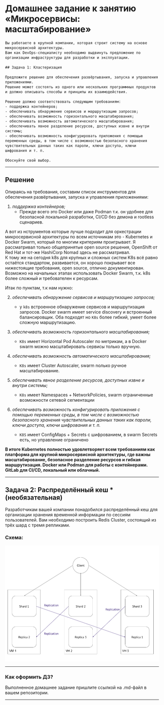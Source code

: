 
# Домашнее задание к занятию «Микросервисы: масштабирование»

    Вы работаете в крупной компании, которая строит систему на основе микросервисной архитектуры.
    Вам как DevOps-специалисту необходимо выдвинуть предложение по организации инфраструктуры для разработки и эксплуатации.

    ## Задача 1: Кластеризация

    Предложите решение для обеспечения развёртывания, запуска и управления приложениями.
    Решение может состоять из одного или нескольких программных продуктов и должно описывать способы и принципы их взаимодействия.

    Решение должно соответствовать следующим требованиям:
    - поддержка контейнеров;
    - обеспечивать обнаружение сервисов и маршрутизацию запросов;
    - обеспечивать возможность горизонтального масштабирования;
    - обеспечивать возможность автоматического масштабирования;
    - обеспечивать явное разделение ресурсов, доступных извне и внутри системы;
    - обеспечивать возможность конфигурировать приложения с помощью переменных среды, в том числе с возможностью безопасного хранения чувствительных данных таких как пароли, ключи доступа, ключи шифрования и т. п.

    Обоснуйте свой выбор.

---

## Решение

Опираясь на требования, составим список инструментов для обеспечения развёртывания, запуска и управления приложениями:

1. _поддержка контейнеров;_
    - Прежде всего это Docker или даже Podman т.к. он удобнее для безопасной локальной разработки, CI/CD без демона и rootless сценариев.  
    
А вот из нструментов которые лучше подходит для оркестрации микросервисной архитектуры по всем источникам это - Kubernetes и Docker Swarm, который по многим критериям проигрывает.
Я рассматривал только общепринятые open source решения, OpenShift от Red Hat и тот-же HashiCorp Nomad здесь не рассматривал.  
К тому же на сегодня k8s для крупных и сложных систем K8s всё равно остаётся стандартом, развивается, он хорошо покрывает все нижестоящие требования, open source, отлично документирован.   
Возможно на начальных этапах использовать Docker Swarm, т.к. k8s более сложный и требователен к ресурсам.
    
Итак по пунктам, т.к нам нужно:

2. _обеспечивать обнаружение сервисов и маршрутизацию запросов;_
    - у ``k8s`` встроенное обнаружение сервисов и маршрутизация запросов. Docker swarm имеет service discovery и встроенный балансировщик. Оба подходят но ``K8s`` более гибкий, умеет более сложную маршрутизацию.

3. _обеспечивать возможность горизонтального масштабирования;_
    - ``K8s`` имеет Horizontal Pod Autoscaler по метрикам, а в Docker swarm можно масштабировать сервисы только вручную.

4. _обеспечивать возможность автоматического масштабирования;_
    - ``K8s`` имеет Cluster Autoscaler, swarm nолько ручное масштабирование.

5. _обеспечивать явное разделение ресурсов, доступных извне и внутри системы;_
    - ``K8s`` имеет Namespaces + NetworkPolicies, swarm ограниченные возможности сетевой сегментации

6. _обеспечивать возможность конфигурировать приложения с помощью переменных среды, в том числе с возможностью безопасного хранения чувствительных данных таких как пароли, ключи доступа, ключи шифрования и т. п._
    - ``K8S`` имеет ConfigMaps + Secrets с шифрованием, в swarm Secrets есть, но управление ограничено

**В итоге Kubernetes полностью удовлетворяет всем требованиям как платформа для крупной микросервисной архитектуры, где важны масштабирование, безопасное разделение ресурсов и гибкая маршрутизация. Docker или Podman для работы с контейнерами. GitLab для CI/CD, локальный или облачный.**

---

## Задача 2: Распределённый кеш * (необязательная)

Разработчикам вашей компании понадобился распределённый кеш для организации хранения временной информации по сессиям пользователей.
Вам необходимо построить Redis Cluster, состоящий из трёх шард с тремя репликами.

### Схема:

![11-04-01](img/task.png)

---

### Как оформить ДЗ?

Выполненное домашнее задание пришлите ссылкой на .md-файл в вашем репозитории.

---
